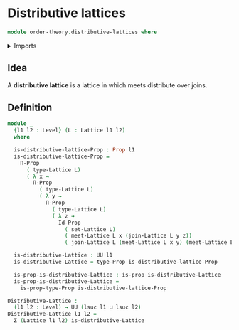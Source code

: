 # Distributive lattices

```agda
module order-theory.distributive-lattices where
```

<details><summary>Imports</summary>

```agda
open import foundation.dependent-pair-types
open import foundation.propositions
open import foundation.sets
open import foundation.universe-levels

open import order-theory.lattices
```

</details>

## Idea

A **distributive lattice** is a lattice in which meets distribute over joins.

## Definition

```agda
module _
  {l1 l2 : Level} (L : Lattice l1 l2)
  where

  is-distributive-lattice-Prop : Prop l1
  is-distributive-lattice-Prop =
    Π-Prop
      ( type-Lattice L)
      ( λ x →
        Π-Prop
          ( type-Lattice L)
          ( λ y →
            Π-Prop
              ( type-Lattice L)
              ( λ z →
                Id-Prop
                  ( set-Lattice L)
                  ( meet-Lattice L x (join-Lattice L y z))
                  ( join-Lattice L (meet-Lattice L x y) (meet-Lattice L x z)))))

  is-distributive-Lattice : UU l1
  is-distributive-Lattice = type-Prop is-distributive-lattice-Prop

  is-prop-is-distributive-Lattice : is-prop is-distributive-Lattice
  is-prop-is-distributive-Lattice =
    is-prop-type-Prop is-distributive-lattice-Prop

Distributive-Lattice :
  (l1 l2 : Level) → UU (lsuc l1 ⊔ lsuc l2)
Distributive-Lattice l1 l2 =
  Σ (Lattice l1 l2) is-distributive-Lattice
```
